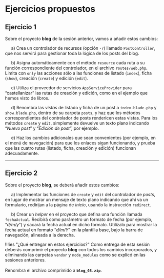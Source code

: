 # Ejercicios propuestos

## Ejercicio 1

Sobre el proyecto **blog** de la sesión anterior, vamos a añadir estos cambios:

&nbsp;&nbsp;&nbsp;&nbsp; a) Crea un controlador de recursos (opción `-r`) llamado `PostController`, que nos servirá para gestionar toda la lógica de los posts del blog.

&nbsp;&nbsp;&nbsp;&nbsp; b) Asigna automáticamente con el método `resource` cada ruta a su función correspondiente del controlador, en el archivo `routes/web.php`. Limita con `only` las acciones sólo a las funciones de listado (`index`), ficha (`show`), creación (`create`) y edición (`edit`).

&nbsp;&nbsp;&nbsp;&nbsp; c) Utiliza el proveedor de servicios `AppServiceProvider` para “castellanizar” las rutas de creación y edición, como en el ejemplo que hemos visto de libros.

&nbsp;&nbsp;&nbsp;&nbsp; d) Renombra las *vistas* de listado y ficha de un post a `index.blade.php` y `show.blade.php`, dentro de su carpeta `posts`, y haz que los métodos correspondientes del controlador de posts rendericen estas vistas. Para los métodos `create` y `edit`, simplemente devuelve un texto plano indicando “*Nuevo post*” y “*Edición de post*”, por ejemplo.

&nbsp;&nbsp;&nbsp;&nbsp; e) Haz los cambios adicionales que sean convenientes (por ejemplo, en el menú de navegación) para que los enlaces sigan funcionando, y prueba que las cuatro rutas (listado, ficha, creación y edición) funcionan adecuadamente.

<hr />

## Ejercicio 2

Sobre el proyecto **blog**, se deberá añadir estos cambios:

&nbsp;&nbsp;&nbsp;&nbsp; a) Implementar las funciones de `create` y `edit` del controlador de *posts*, en lugar de mostrar un mensaje de texto plano indicando que ahí va un formulario, redirijan a la página de *inicio*, usando la instrucción `redirect`.

&nbsp;&nbsp;&nbsp;&nbsp; b) Crear un *helper*  en el proyecto que defina una función llamada `fechaActual`. Recibirá como parámetro un formato de fecha (por ejemplo, “*d/m/y*”) y sacará la fecha actual en dicho formato. Utilízalo para mostrar la fecha actual en formato “*d/m/Y*” en la plantilla base, bajo la barra de navegación, alineada a la derecha.



!!!ies "¿Qué entregar en estos ejercicios?"
	Como entrega de esta sesión deberás comprimir el proyecto **blog** con todos los cambios incorporados, y eliminando las carpetas `vendor` y `node_modules` como se explicó en las sesiones anteriores. <br /><br />
	Renombra el archivo comprimido a **`blog_08.zip`**.

